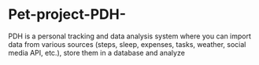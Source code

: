 # Pet-project-PDH-
PDH is a personal tracking and data analysis system where you can import data from various sources (steps, sleep, expenses, tasks, weather, social media API, etc.), store them in a database and analyze
